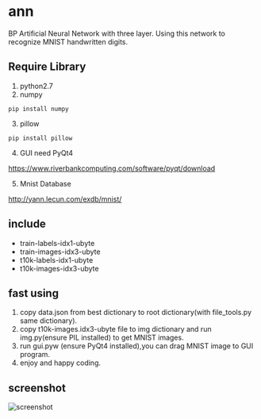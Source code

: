 # ann
BP Artificial Neural Network with three layer.
Using this network to recognize  MNIST handwritten digits.

## Require Library
1. python2.7
2. numpy
```
pip install numpy
```
3. pillow
```
pip install pillow
```

4. GUI need PyQt4

https://www.riverbankcomputing.com/software/pyqt/download

5. Mnist Database

http://yann.lecun.com/exdb/mnist/
## include
- train-labels-idx1-ubyte
- train-images-idx3-ubyte
- t10k-labels-idx1-ubyte
- t10k-images-idx3-ubyte

## fast using
1. copy data.json from best dictionary to root dictionary(with file_tools.py same dictionary).
2. copy t10k-images.idx3-ubyte file to img dictionary and run img.py(ensure PIL installed) to get MNIST images.
3. run gui.pyw (ensure PyQt4 installed),you can drag MNIST image to GUI program.
4. enjoy and happy coding.

## screenshot
![screenshot](https://raw.githubusercontent.com/kulaice/ann/master/screenshot/screenshot.png)